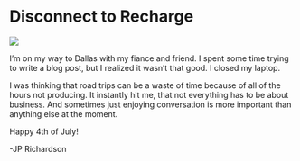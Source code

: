 <!--
id: 762872119
link: http://techneur.com/post/762872119/disconnect-to-recharge
slug: disconnect-to-recharge
date: Fri Jul 02 2010 16:15:00 GMT-0500 (CDT)
publish: 2010-07-02
tags: 
-->


Disconnect to Recharge
======================

![](http://media.tumblr.com/tumblr_l4y8cmxLzx1qzbc4f.jpg)

I’m on my way to Dallas with my fiance and friend. I spent some time
trying to write a blog post, but I realized it wasn’t that good. I
closed my laptop.

I was thinking that road trips can be a waste of time because of all of
the hours not producing. It instantly hit me, that not everything has to
be about business. And sometimes just enjoying conversation is more
important than anything else at the moment.

Happy 4th of July!

-JP Richardson

